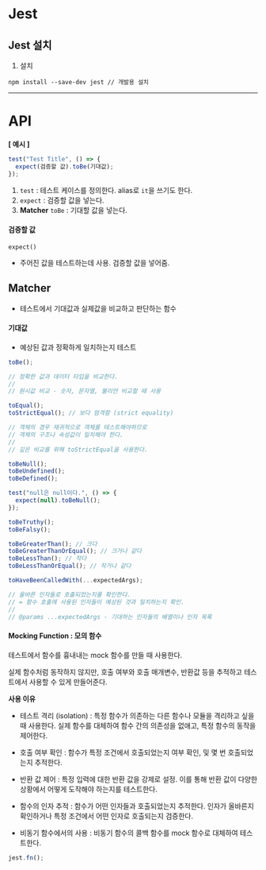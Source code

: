 # Jest

## Jest 설치

1. 설치

```terminal
npm install --save-dev jest // 개발용 설치
```

---

# API

**[ 예시 ]**

```js
test("Test Title", () => {
  expect(검증할 값).toBe(기대값);
});
```

1. `test` : 테스트 케이스를 정의한다. alias로 `it`을 쓰기도 한다.
2. `expect` : 검증할 값을 넣는다.
3. **Matcher** `toBe` : 기대할 값을 넣는다.

#### 검증할 값

`expect()`

- 주어진 값을 테스트하는데 사용. 검증할 값을 넣어줌.

## Matcher

- 테스트에서 기대값과 실제값을 비교하고 판단하는 함수

#### 기대값

- 예상된 값과 정확하게 일치하는지 테스트

```js
toBe();

// 정확한 값과 데이터 타입을 비교한다.
//
// 원시값 비교 - 숫자, 문자열, 불리언 비교할 때 사용
```

```js
toEqual();
toStrictEqual(); // 보다 엄격함 (strict equality)

// 객체의 경우 재귀적으로 객체를 테스트해야하므로
// 객체의 구조나 속성값이 일치해야 한다.
//
// 깊은 비교를 위해 toStrictEqual을 사용한다.
```

```js
toBeNull();
toBeUndefined();
toBeDefined();

test("null은 null이다.", () => {
  expect(null).toBeNull();
});
```

```js
toBeTruthy();
toBeFalsy();
```

```js
toBeGreaterThan(); // 크다
toBeGreaterThanOrEqual(); // 크거나 같다
toBeLessThan(); // 작다
toBeLessThanOrEqual(); // 작거나 같다
```

```js
toHaveBeenCalledWith(...expectedArgs);

// 올바른 인자들로 호출되었는지를 확인한다.
// = 함수 호출에 사용된 인자들이 예상된 것과 일치하는지 확인.
//
// @params ...expectedArgs - 기대하는 인자들의 배열이나 인자 목록
```

#### Mocking Function : 모의 함수

테스트에서 함수를 흉내내는 mock 함수를 만들 때 사용한다.

실제 함수처럼 동작하지 않지만, 호출 여부와 호출 매개변수, 반환값 등을 추적하고 테스트에서 사용할 수 있게 만들어준다.

**사용 이유**

- 테스트 격리 (isolation)
  : 특정 함수가 의존하는 다른 함수나 모듈을 격리하고 싶을 때 사용한다. 실제 함수를 대체하여 함수 간의 의존성을 없애고, 특정 함수의 동작을 제어한다.

- 호출 여부 확인
  : 함수가 특정 조건에서 호출되었는지 여부 확인, 및 몇 번 호출되었는지 추적한다.

- 반환 값 제어
  : 특정 입력에 대한 반환 값을 강제로 설정.
  이를 통해 반환 값이 다양한 상황에서 어떻게 도작해야 하는지를 테스트한다.

- 함수의 인자 추적
  : 함수가 어떤 인자들과 호출되었는지 추적한다.
  인자가 올바른지 확인하거나 특정 조건에서 어떤 인자로 호출되는지 검증한다.

- 비동기 함수에서의 사용
  : 비동기 함수의 콜백 함수를 mock 함수로 대체하여 테스트한다.

```js
jest.fn();
```
